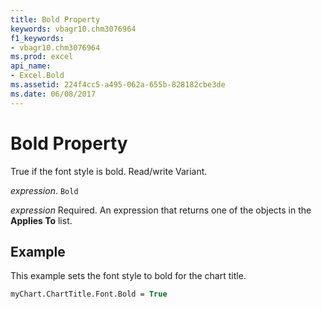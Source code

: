 ```yaml
---
title: Bold Property
keywords: vbagr10.chm3076964
f1_keywords:
- vbagr10.chm3076964
ms.prod: excel
api_name:
- Excel.Bold
ms.assetid: 224f4cc5-a495-062a-655b-828182cbe3de
ms.date: 06/08/2017
---
```



# Bold Property

True if the font style is bold. Read/write Variant.

_expression_. `Bold`

 _expression_ Required. An expression that returns one of the objects in the **Applies To** list.


## Example

This example sets the font style to bold for the chart title.


```vb
myChart.ChartTitle.Font.Bold = True
```


